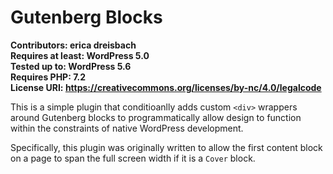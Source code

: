 # Gutenberg Blocks
**Contributors: erica dreisbach** <br />
**Requires at least: WordPress 5.0** <br />
**Tested up to: WordPress 5.6**  <br />
**Requires PHP: 7.2** <br />
**License URI: https://creativecommons.org/licenses/by-nc/4.0/legalcode**

This is a simple plugin that conditioanlly adds custom `<div>` wrappers around Gutenberg blocks to programmatically allow design to function within the constraints of native WordPress development.

Specifically, this plugin was originally written to allow the first content block on a page to span the full screen width if it is a `Cover` block.
